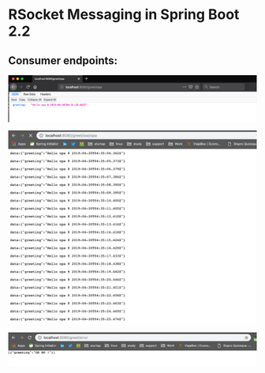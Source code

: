 # RSocket Messaging in Spring Boot 2.2

## Consumer endpoints: 

![Simple request.](data/simple-request.png) 

![Stream request.](data/request-stream.png)

![Request stream with treated error.](data/request-stream-error.png)
